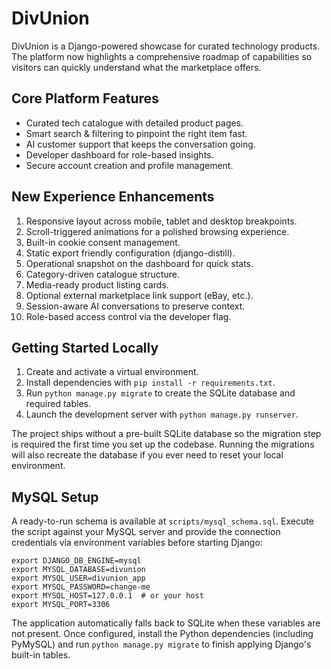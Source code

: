 # DivUnion

DivUnion is a Django-powered showcase for curated technology products. The
platform now highlights a comprehensive roadmap of capabilities so visitors can
quickly understand what the marketplace offers.

## Core Platform Features

* Curated tech catalogue with detailed product pages.
* Smart search & filtering to pinpoint the right item fast.
* AI customer support that keeps the conversation going.
* Developer dashboard for role-based insights.
* Secure account creation and profile management.

## New Experience Enhancements

1. Responsive layout across mobile, tablet and desktop breakpoints.
2. Scroll-triggered animations for a polished browsing experience.
3. Built-in cookie consent management.
4. Static export friendly configuration (django-distill).
5. Operational snapshot on the dashboard for quick stats.
6. Category-driven catalogue structure.
7. Media-ready product listing cards.
8. Optional external marketplace link support (eBay, etc.).
9. Session-aware AI conversations to preserve context.
10. Role-based access control via the developer flag.

## Getting Started Locally

1. Create and activate a virtual environment.
2. Install dependencies with `pip install -r requirements.txt`.
3. Run `python manage.py migrate` to create the SQLite database and required
   tables.
4. Launch the development server with `python manage.py runserver`.

The project ships without a pre-built SQLite database so the migration step is
required the first time you set up the codebase. Running the migrations will
also recreate the database if you ever need to reset your local environment.

## MySQL Setup

A ready-to-run schema is available at `scripts/mysql_schema.sql`. Execute the
script against your MySQL server and provide the connection credentials via
environment variables before starting Django:

```
export DJANGO_DB_ENGINE=mysql
export MYSQL_DATABASE=divunion
export MYSQL_USER=divunion_app
export MYSQL_PASSWORD=change-me
export MYSQL_HOST=127.0.0.1  # or your host
export MYSQL_PORT=3306
```

The application automatically falls back to SQLite when these variables are not
present. Once configured, install the Python dependencies (including PyMySQL)
and run `python manage.py migrate` to finish applying Django's built-in tables.
